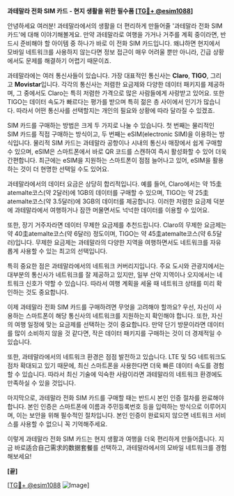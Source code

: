 **과테말라 전화 SIM 카드 - 현지 생활을 위한 필수품 [[TG💪+ @esim1088](https://t.me/s/esim1088)]**

안녕하세요 여러분! 과테말라에서의 생활을 더 편리하게 만들어줄 '과테말라 전화 SIM 카드'에 대해 이야기해볼게요. 만약 과테말라로 여행을 가거나 거주를 계획 중이라면, 반드시 준비해야 할 아이템 중 하나가 바로 이 전화 SIM 카드입니다. 왜냐하면 현지에서 모바일 네트워크를 사용하지 않는다면 정보 접근이 매우 어려울 뿐만 아니라, 긴급 상황에서도 문제를 해결하기 어렵기 때문이죠.

과테말라에는 여러 통신사들이 있습니다. 가장 대표적인 통신사는 **Claro**, **TIGO**, 그리고 **Movistar**입니다. 각각의 통신사는 저렴한 요금제와 다양한 데이터 패키지를 제공하며, 그 중에서도 Claro는 특히 저렴한 가격으로 많은 사람들에게 사랑받고 있어요. 또한 TIGO는 데이터 속도가 빠르다는 평가를 받으며 특히 젊은 층 사이에서 인기가 많습니다. 따라서 어떤 통신사를 선택할지는 개인의 필요와 상황에 따라 달라질 수 있겠죠.

SIM 카드를 구매하는 방법은 크게 두 가지로 나눌 수 있습니다. 첫 번째는 물리적인 SIM 카드를 직접 구매하는 방식이고, 두 번째는 eSIM(electronic SIM)을 이용하는 방식입니다. 물리적 SIM 카드는 과테말라 공항이나 시내의 통신사 매장에서 쉽게 구매할 수 있으며, eSIM은 스마트폰에서 바로 QR 코드를 스캔하여 즉시 활성화할 수 있어 더욱 간편합니다. 최근에는 eSIM을 지원하는 스마트폰이 점점 늘어나고 있어, eSIM을 활용하는 것이 더 현명한 선택일 수도 있어요.

과테말라에서의 데이터 요금은 상당히 합리적입니다. 예를 들어, Claro에서는 약 15圭atemalte코스(약 2달러)에 1GB의 데이터를 구매할 수 있으며, TIGO는 약 25圭atemalte코스(약 3.5달러)에 3GB의 데이터를 제공합니다. 이러한 저렴한 요금제 덕분에 과테말라에서 여행하거나 잠깐 머물면서도 넉넉한 데이터를 이용할 수 있어요.

또한, 장기 거주자라면 데이터 무제한 요금제를 추천드립니다. Claro의 무제한 요금제는 약 40圭atemalte코스(약 6달러) 정도이며, TIGO는 약 45圭atemalte코스(약 6.5달러)입니다. 무제한 요금제는 과테말라의 다양한 지역을 여행하면서도 네트워크를 자유롭게 사용할 수 있는 최고의 선택입니다.

특히 중요한 점은 과테말라에서의 네트워크 커버리지입니다. 주요 도시와 관광지에서는 대부분의 통신사가 네트워크를 잘 제공하고 있지만, 일부 산악 지역이나 오지에서는 네트워크 신호가 약할 수 있습니다. 따라서 여행 계획을 세울 때 네트워크 상태를 미리 확인하는 것도 중요합니다.

이제 과테말라 전화 SIM 카드를 구매하려면 무엇을 고려해야 할까요? 우선, 자신이 사용하는 스마트폰이 해당 통신사의 네트워크를 지원하는지 확인해야 합니다. 또한, 자신의 여행 일정에 맞는 요금제를 선택하는 것이 중요합니다. 만약 단기 방문이라면 데이터를 많이 소비하지 않을 것 같다면, 작은 데이터 패키지를 구매하는 것이 더 경제적일 수 있습니다.

또한, 과테말라에서의 네트워크 환경은 점점 발전하고 있습니다. LTE 및 5G 네트워크도 점차 확대되고 있기 때문에, 최신 스마트폰을 사용한다면 더욱 빠른 데이터 속도를 경험할 수 있습니다. 따라서 최신 기술에 익숙한 사람이라면 과테말라의 네트워크 환경에도 만족하실 수 있을 것입니다.

마지막으로, 과테말라 전화 SIM 카드를 구매할 때는 반드시 본인 인증 절차를 완료해야 합니다. 본인 인증은 스마트폰에 이름과 주민등록번호 등을 입력하는 방식으로 이루어지며, 이는 보안을 위해 필수적인 절차입니다. 본인 인증이 완료되지 않으면 네트워크 서비스를 사용할 수 없으니 꼭 기억해주세요.

이렇게 과테말라 전화 SIM 카드는 현지 생활과 여행을 더욱 편리하게 만들어줍니다. 지금 바로适合自己需求的数据套餐를 선택하고, 과테말라에서의 모바일 네트워크를 경험해보세요! 

**[끝]**

[[TG💪+ @esim1088](https://t.me/s/esim1088) ![Image](https://i.postimg.cc/Y0z9fWf4/image.png)]